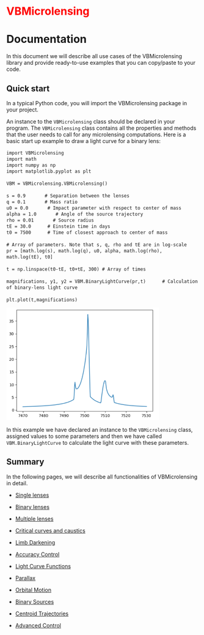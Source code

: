 # <span style="color:red">VBMicrolensing</span>

# Documentation

In this document we will describe all use cases of the VBMicrolensing library and provide ready-to-use examples that you can copy/paste to your code. 

## Quick start

In a typical Python code, you will import the VBMicrolensing package in your project.

An instance to the ```VBMicrolensing``` class should be declared in your program. The ```VBMicrolensing``` class contains all the properties and methods that the user needs to call for any microlensing computations. Here is a basic start up example to draw a light curve for a binary lens:

```
import VBMicrolensing
import math
import numpy as np
import matplotlib.pyplot as plt

VBM = VBMicrolensing.VBMicrolensing()

s = 0.9       # Separation between the lenses
q = 0.1       # Mass ratio
u0 = 0.0       # Impact parameter with respect to center of mass
alpha = 1.0       # Angle of the source trajectory
rho = 0.01       # Source radius
tE = 30.0      # Einstein time in days
t0 = 7500      # Time of closest approach to center of mass

# Array of parameters. Note that s, q, rho and tE are in log-scale
pr = [math.log(s), math.log(q), u0, alpha, math.log(rho), math.log(tE), t0]

t = np.linspace(t0-tE, t0+tE, 300) # Array of times

magnifications, y1, y2 = VBM.BinaryLightCurve(pr,t)      # Calculation of binary-lens light curve

plt.plot(t,magnifications)
```
<img src="BinaryLens_lightcurve.png" width = 400>


In this example we have declared an instance to the ```VBMicrolensing``` class, assigned values to some parameters and then we have called ```VBM.BinaryLightCurve``` to calculate the light curve with these parameters. 

## Summary

In the following pages, we will describe all functionalities of VBMicrolensing in detail.

- [Single lenses](SingleLenses.md)

- [Binary lenses](BinaryLenses.md)

- [Multiple lenses](MultipleLenses.md)

- [Critical curves and caustics](CriticalCurvesAndCaustics.md)

- [Limb Darkening](LimbDarkening.md)

- [Accuracy Control](AccuracyControl.md)

- [Light Curve Functions](LightCurves.md)

- [Parallax](Parallax.md)

- [Orbital Motion](OrbitalMotion.md)

- [Binary Sources](BinarySources.md)

- [Centroid Trajectories](CentroidTrajectories.md)

- [Advanced Control](AdvancedControl.md)

